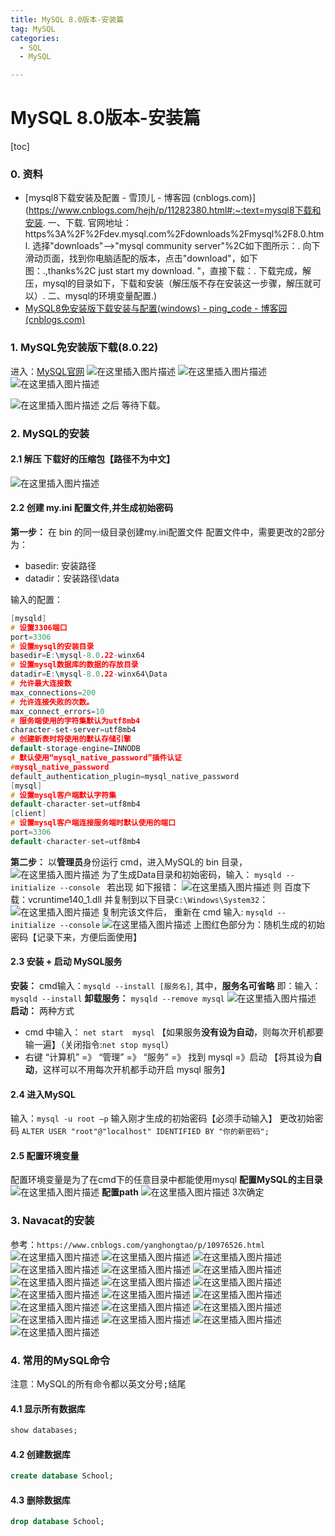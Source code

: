```yaml
---
title: MySQL 8.0版本-安装篇
tag: MySQL
categories:
  - SQL
  - MySQL

---
```




# MySQL 8.0版本-安装篇

[toc]

### 0. 资料

-  [mysql8下载安装及配置 - 雪顶儿 - 博客园 (cnblogs.com)](https://www.cnblogs.com/hejh/p/11282380.html#:~:text=mysql8下载和安装. 一、下载. 官网地址： https%3A%2F%2Fdev.mysql.com%2Fdownloads%2Fmysql%2F8.0.html. 选择"downloads"-->"mysql community server"%2C如下图所示：. 向下滑动页面，找到你电脑适配的版本，点击"download"，如下图：.,thanks%2C just start my download. "，直接下载：. 下载完成，解压，mysql的目录如下，下载和安装（解压版不存在安装这一步骤，解压就可以）. 二、mysql的环境变量配置.) 
-   [MySQL8免安装版下载安装与配置(windows) - ping_code - 博客园 (cnblogs.com)](https://www.cnblogs.com/pingcode/p/15839428.html) 



### 1. MySQL免安装版下载(8.0.22)

进入：[MySQL官网](https://www.mysql.com/)
![在这里插入图片描述](https://img-blog.csdnimg.cn/2020112714302283.png?x-oss-process=image/watermark,type_ZmFuZ3poZW5naGVpdGk,shadow_10,text_aHR0cHM6Ly9ibG9nLmNzZG4ubmV0L20wXzQ2NTc4NTky,size_16,color_FFFFFF,t_70)
![在这里插入图片描述](https://img-blog.csdnimg.cn/20201127143131278.png?x-oss-process=image/watermark,type_ZmFuZ3poZW5naGVpdGk,shadow_10,text_aHR0cHM6Ly9ibG9nLmNzZG4ubmV0L20wXzQ2NTc4NTky,size_16,color_FFFFFF,t_70)
![在这里插入图片描述](https://img-blog.csdnimg.cn/20201127150613416.png?x-oss-process=image/watermark,type_ZmFuZ3poZW5naGVpdGk,shadow_10,text_aHR0cHM6Ly9ibG9nLmNzZG4ubmV0L20wXzQ2NTc4NTky,size_16,color_FFFFFF,t_70)

![在这里插入图片描述](https://img-blog.csdnimg.cn/20201127143501926.png?x-oss-process=image/watermark,type_ZmFuZ3poZW5naGVpdGk,shadow_10,text_aHR0cHM6Ly9ibG9nLmNzZG4ubmV0L20wXzQ2NTc4NTky,size_16,color_FFFFFF,t_70)
之后 等待下载。
### 2. MySQL的安装
#### 2.1 解压 下载好的压缩包【路径不为中文】
![在这里插入图片描述](https://img-blog.csdnimg.cn/20201127151330477.png?x-oss-process=image/watermark,type_ZmFuZ3poZW5naGVpdGk,shadow_10,text_aHR0cHM6Ly9ibG9nLmNzZG4ubmV0L20wXzQ2NTc4NTky,size_16,color_FFFFFF,t_70)
#### 2.2 创建 my.ini 配置文件,并生成初始密码
**第一步：**
	在 bin 的同一级目录创建my.ini配置文件
配置文件中，需要更改的2部分为：
+ basedir: 安装路径
+ datadir：安装路径\data

输入的配置：
```c
[mysqld]
# 设置3306端口
port=3306
# 设置mysql的安装目录
basedir=E:\mysql-8.0.22-winx64
# 设置mysql数据库的数据的存放目录
datadir=E:\mysql-8.0.22-winx64\Data
# 允许最大连接数
max_connections=200
# 允许连接失败的次数。
max_connect_errors=10
# 服务端使用的字符集默认为utf8mb4
character-set-server=utf8mb4
# 创建新表时将使用的默认存储引擎
default-storage-engine=INNODB
# 默认使用“mysql_native_password”插件认证
#mysql_native_password
default_authentication_plugin=mysql_native_password
[mysql]
# 设置mysql客户端默认字符集
default-character-set=utf8mb4
[client]
# 设置mysql客户端连接服务端时默认使用的端口
port=3306
default-character-set=utf8mb4
```
**第二步：**
以**管理员**身份运行 cmd，进入MySQL的 bin 目录，
![在这里插入图片描述](https://img-blog.csdnimg.cn/20201127152842804.png?x-oss-process=image/watermark,type_ZmFuZ3poZW5naGVpdGk,shadow_10,text_aHR0cHM6Ly9ibG9nLmNzZG4ubmV0L20wXzQ2NTc4NTky,size_16,color_FFFFFF,t_70)
为了生成Data目录和初始密码，输入：
 `mysqld --initialize --console `
若出现  如下报错：
![在这里插入图片描述](https://img-blog.csdnimg.cn/2020112715354489.png?x-oss-process=image/watermark,type_ZmFuZ3poZW5naGVpdGk,shadow_10,text_aHR0cHM6Ly9ibG9nLmNzZG4ubmV0L20wXzQ2NTc4NTky,size_16,color_FFFFFF,t_70)
则 百度下载：vcruntime140_1.dll
并复制到以下目录`C:\Windows\System32`：
![在这里插入图片描述](https://img-blog.csdnimg.cn/20201127153801616.png?x-oss-process=image/watermark,type_ZmFuZ3poZW5naGVpdGk,shadow_10,text_aHR0cHM6Ly9ibG9nLmNzZG4ubmV0L20wXzQ2NTc4NTky,size_16,color_FFFFFF,t_70)
复制完该文件后，
重新在 cmd 输入:  `mysqld --initialize --console`
![在这里插入图片描述](https://img-blog.csdnimg.cn/20201127154427353.png?x-oss-process=image/watermark,type_ZmFuZ3poZW5naGVpdGk,shadow_10,text_aHR0cHM6Ly9ibG9nLmNzZG4ubmV0L20wXzQ2NTc4NTky,size_16,color_FFFFFF,t_70)
上图红色部分为：随机生成的初始密码【记录下来，方便后面使用】
#### 2.3 安装 + 启动 MySQL服务
**安装：**
cmd输入：`mysqld --install [服务名]`,
其中，**服务名可省略**
即：输入：`mysqld --install`
**卸载服务：** `mysqld --remove mysql`
![在这里插入图片描述](https://img-blog.csdnimg.cn/20201127155811577.png?x-oss-process=image/watermark,type_ZmFuZ3poZW5naGVpdGk,shadow_10,text_aHR0cHM6Ly9ibG9nLmNzZG4ubmV0L20wXzQ2NTc4NTky,size_16,color_FFFFFF,t_70)
**启动：** 两种方式
+  cmd 中输入： `net start  mysql` 【如果服务**没有设为自动**，则每次开机都要输一遍】（关闭指令:`net stop mysql`）
+ 	 右键 “计算机” =》 “管理” =》 “服务” =》 找到 mysql =》启动
【将其设为**自动**，这样可以不用每次开机都手动开启 mysql 服务】
#### 2.4 进入MySQL
输入：`mysql -u root –p`
输入刚才生成的初始密码【必须手动输入】
更改初始密码
`ALTER USER "root"@"localhost" IDENTIFIED BY "你的新密码";`
#### 2.5 配置环境变量
配置环境变量是为了在cmd下的任意目录中都能使用mysql
**配置MySQL的主目录**
![在这里插入图片描述](https://img-blog.csdnimg.cn/20201128100208106.png?x-oss-process=image/watermark,type_ZmFuZ3poZW5naGVpdGk,shadow_10,text_aHR0cHM6Ly9ibG9nLmNzZG4ubmV0L20wXzQ2NTc4NTky,size_16,color_FFFFFF,t_70)
**配置path**
![在这里插入图片描述](https://img-blog.csdnimg.cn/20201128100511736.png?x-oss-process=image/watermark,type_ZmFuZ3poZW5naGVpdGk,shadow_10,text_aHR0cHM6Ly9ibG9nLmNzZG4ubmV0L20wXzQ2NTc4NTky,size_16,color_FFFFFF,t_70)
3次确定



### 3. Navacat的安装
参考：`https://www.cnblogs.com/yanghongtao/p/10976526.html`
![在这里插入图片描述](https://img-blog.csdnimg.cn/20201127163008138.png?x-oss-process=image/watermark,type_ZmFuZ3poZW5naGVpdGk,shadow_10,text_aHR0cHM6Ly9ibG9nLmNzZG4ubmV0L20wXzQ2NTc4NTky,size_16,color_FFFFFF,t_70)
![在这里插入图片描述](https://img-blog.csdnimg.cn/20201127163020957.png?x-oss-process=image/watermark,type_ZmFuZ3poZW5naGVpdGk,shadow_10,text_aHR0cHM6Ly9ibG9nLmNzZG4ubmV0L20wXzQ2NTc4NTky,size_16,color_FFFFFF,t_70)
![在这里插入图片描述](https://img-blog.csdnimg.cn/20201127163104351.png?x-oss-process=image/watermark,type_ZmFuZ3poZW5naGVpdGk,shadow_10,text_aHR0cHM6Ly9ibG9nLmNzZG4ubmV0L20wXzQ2NTc4NTky,size_16,color_FFFFFF,t_70)
![在这里插入图片描述](https://img-blog.csdnimg.cn/2020112716311497.png?x-oss-process=image/watermark,type_ZmFuZ3poZW5naGVpdGk,shadow_10,text_aHR0cHM6Ly9ibG9nLmNzZG4ubmV0L20wXzQ2NTc4NTky,size_16,color_FFFFFF,t_70)
![在这里插入图片描述](https://img-blog.csdnimg.cn/2020112716312449.png?x-oss-process=image/watermark,type_ZmFuZ3poZW5naGVpdGk,shadow_10,text_aHR0cHM6Ly9ibG9nLmNzZG4ubmV0L20wXzQ2NTc4NTky,size_16,color_FFFFFF,t_70)
![在这里插入图片描述](https://img-blog.csdnimg.cn/20201127163146205.png?x-oss-process=image/watermark,type_ZmFuZ3poZW5naGVpdGk,shadow_10,text_aHR0cHM6Ly9ibG9nLmNzZG4ubmV0L20wXzQ2NTc4NTky,size_16,color_FFFFFF,t_70)
![在这里插入图片描述](https://img-blog.csdnimg.cn/20201127163332149.png?x-oss-process=image/watermark,type_ZmFuZ3poZW5naGVpdGk,shadow_10,text_aHR0cHM6Ly9ibG9nLmNzZG4ubmV0L20wXzQ2NTc4NTky,size_16,color_FFFFFF,t_70)
![在这里插入图片描述](https://img-blog.csdnimg.cn/20201127163344601.png)
![在这里插入图片描述](https://img-blog.csdnimg.cn/20201127163351105.png?x-oss-process=image/watermark,type_ZmFuZ3poZW5naGVpdGk,shadow_10,text_aHR0cHM6Ly9ibG9nLmNzZG4ubmV0L20wXzQ2NTc4NTky,size_16,color_FFFFFF,t_70)
![在这里插入图片描述](https://img-blog.csdnimg.cn/20201127163412973.png)
![在这里插入图片描述](https://img-blog.csdnimg.cn/20201127163421884.png?x-oss-process=image/watermark,type_ZmFuZ3poZW5naGVpdGk,shadow_10,text_aHR0cHM6Ly9ibG9nLmNzZG4ubmV0L20wXzQ2NTc4NTky,size_16,color_FFFFFF,t_70)
![在这里插入图片描述](https://img-blog.csdnimg.cn/20201127163444278.png?x-oss-process=image/watermark,type_ZmFuZ3poZW5naGVpdGk,shadow_10,text_aHR0cHM6Ly9ibG9nLmNzZG4ubmV0L20wXzQ2NTc4NTky,size_16,color_FFFFFF,t_70)
![在这里插入图片描述](https://img-blog.csdnimg.cn/20201127163549530.png)
![在这里插入图片描述](https://img-blog.csdnimg.cn/20201127163600171.png?x-oss-process=image/watermark,type_ZmFuZ3poZW5naGVpdGk,shadow_10,text_aHR0cHM6Ly9ibG9nLmNzZG4ubmV0L20wXzQ2NTc4NTky,size_16,color_FFFFFF,t_70)
![在这里插入图片描述](https://img-blog.csdnimg.cn/2020112716361083.png?x-oss-process=image/watermark,type_ZmFuZ3poZW5naGVpdGk,shadow_10,text_aHR0cHM6Ly9ibG9nLmNzZG4ubmV0L20wXzQ2NTc4NTky,size_16,color_FFFFFF,t_70)
![在这里插入图片描述](https://img-blog.csdnimg.cn/20201127163644942.png?x-oss-process=image/watermark,type_ZmFuZ3poZW5naGVpdGk,shadow_10,text_aHR0cHM6Ly9ibG9nLmNzZG4ubmV0L20wXzQ2NTc4NTky,size_16,color_FFFFFF,t_70)
![在这里插入图片描述](https://img-blog.csdnimg.cn/20201127163725455.png?x-oss-process=image/watermark,type_ZmFuZ3poZW5naGVpdGk,shadow_10,text_aHR0cHM6Ly9ibG9nLmNzZG4ubmV0L20wXzQ2NTc4NTky,size_16,color_FFFFFF,t_70)
![在这里插入图片描述](https://img-blog.csdnimg.cn/20201127163741557.png?x-oss-process=image/watermark,type_ZmFuZ3poZW5naGVpdGk,shadow_10,text_aHR0cHM6Ly9ibG9nLmNzZG4ubmV0L20wXzQ2NTc4NTky,size_16,color_FFFFFF,t_70)
![在这里插入图片描述](https://img-blog.csdnimg.cn/20201127163807439.png?x-oss-process=image/watermark,type_ZmFuZ3poZW5naGVpdGk,shadow_10,text_aHR0cHM6Ly9ibG9nLmNzZG4ubmV0L20wXzQ2NTc4NTky,size_16,color_FFFFFF,t_70)
### 4. 常用的MySQL命令
注意：MySQL的所有命令都以英文分号<kbd>;</kbd>结尾
#### 4.1 显示所有数据库
```sql
show databases;
```

#### 4.2 创建数据库
```sql
create database School;
```
#### 4.3 删除数据库
```sql
drop database School;
```

